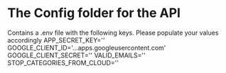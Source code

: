 # The Config folder for the API
Contains a .env file with the following keys. Please populate your values accordingly
APP_SECRET_KEY=''
GOOGLE_CLIENT_ID='...apps.googleusercontent.com'
GOOGLE_CLIENT_SECRET=''
VALID_EMAILS=''
STOP_CATEGORIES_FROM_CLOUD=''